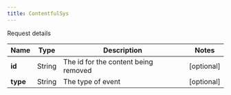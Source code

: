 ```yaml
---
title: ContentfulSys
---
```




Request details

| Name | Type | Description | Notes |
|------------ | ------------- | ------------- | -------------|
| **id** | String | The id for the content being removed | [optional]  |
| **type** | String | The type of event | [optional]  |
